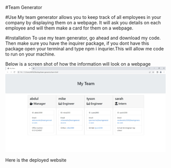 #Team Generator

#Use
My team generator allows you to keep track of all employees in your company by displaying them on a webpage. It will ask you details on each employee and will them make a card for them on a webpage.

#Installation
To use my team generator, go ahead and download my code. Then make sure you have the inquirer package, if you dont have this package open your terminal and type npm i inqurier.This will allow me code to run on your machine.

Below is a screen shot of how the information will look on a webpage
![Alt text](assets/screenshot.jpg)

Here is the deployed website